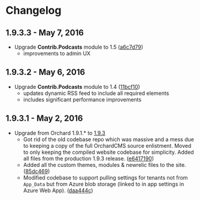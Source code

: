 # Changelog

## 1.9.3.3 - May 7, 2016

- Upgrade **Contrib.Podcasts** module to 1.5 ([a6c7d79](https://github.com/andrewconnell/aci-orchardcms/commit/a6c7d790774e1c14713483c694ee5341fe26fb79))
  - improvements to admin UX

## 1.9.3.2 - May 6, 2016

- Upgrade **Contrib.Podcasts** module to 1.4 ([11bcf10](https://github.com/andrewconnell/aci-orchardcms/commit/11bcf102c1d5df6d8f7721b75a54d138d77f3d1b))
  - updates dynamic RSS feed to include all required elements
  - includes significant performance improvements

## 1.9.3.1 - May 2, 2016

- Upgrade from Orchard 1.9.1.* to [1.9.3](https://github.com/OrchardCMS/Orchard/releases/tag/1.9.3)
  - Got rid of the old codebase repo which was massive and a mess due to keeping a copy of the full OrchardCMS source enlistment. Moved to only keeping the compiled website codebase for simplicity. Added all files from the production 1.9.3 release. ([e6417190](https://github.com/andrewconnell/aci-orchardcms/commit/e64171907835e6608a6a85553d9686f5250468d8))
  - Added all the custom themes, modules & newrelic files to the site. ([85dc469](https://github.com/andrewconnell/aci-orchardcms/commit/85dc4697d5d4ac3df7b565f25534e172095260db))
  - Modified codebase to support pulling settings for tenants not from `App_Data` but from Azure blob storage (linked to in app settings in Azure Web App). ([daa444c](https://github.com/andrewconnell/aci-orchardcms/commit/daa444c9a1104179949152c69576c33c74303139))